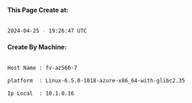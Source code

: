 
   
#### This Page Create at:

```bash

2024-04-25 - 19:26:47 UTC

```

#### Create By Machine:

```bash

Host Name : fv-az566-7

platform  : Linux-6.5.0-1018-azure-x86_64-with-glibc2.35

Ip Local  : 10.1.0.16

```

